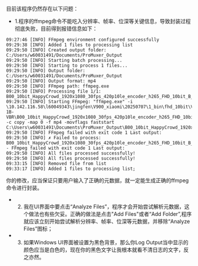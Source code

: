 目前该程序仍然存在以下问题：
- 1.程序的ffmpeg命令不能吃入分辨率、帧率、位深等关键信息，导致封装过程彻底失败，目前得到报错信息如下：
```
09:27:46 [INFO] FFmpeg environment configured successfully
09:29:38 [INFO] Added 1 files to processing list
09:29:50 [INFO] Created output folder: C:/Users/w60031491/Documents/ProMuxer_Output
09:29:50 [INFO] Starting batch processing...
09:29:50 [INFO] Starting to process 1 files...
09:29:50 [INFO] Output folder: C:/Users/w60031491/Documents/ProMuxer_Output
09:29:50 [INFO] Output format: mp4
09:29:50 [INFO] FFmpeg path: ffmpeg.exe
09:29:50 [INFO] Processing file 1/1: B00_10bit_HappyCrowd_1920x1080_30fps_420p10le_encoder_h265_FHD_10bit_B_9000000.265
09:29:50 [INFO] Starting FFmpeg: "ffmpeg.exe" -i \10.142.116.58\l60049343\jingfen\V900_xiaomi\20250707\1_bin\fhd_10bit\V900-1B-VBR\B00_10bit_HappyCrowd_1920x1080_30fps_420p10le_encoder_h265_FHD_10bit_B_9000000.265 -c copy -map 0 -f mp4 -movflags faststart C:\Users\w60031491\Documents\ProMuxer_Output\B00_10bit_HappyCrowd_1920x1080_30fps_420p10le_encoder_h265_FHD_10bit_B_9000000_muxed.mp4
09:29:50 [INFO] FFmpeg failed with exit code 1 Last output:
09:29:50 [INFO] ✗ Failed to process: B00_10bit_HappyCrowd_1920x1080_30fps_420p10le_encoder_h265_FHD_10bit_B_9000000.265 - FFmpeg failed with exit code 1 Last output:
09:29:50 [INFO] All files processed successfully!
09:29:50 [INFO] All files processed successfully!
09:33:15 [INFO] Removed file from list
09:33:17 [INFO] Added 1 files to processing list; 
```
你的修改，应当保证只要用户输入了正确的元数据，就一定能生成正确的ffmpeg命令进行封装。

- 2. 我在UI界面中要点击“Analyze Files”，程序才会开始尝试解析元数据，这个做法也有些欠妥。正确的做法是点击"Add Files"或者“Add Folder”,程序就应该立刻开始尝试解析分辨率、帧率、位深等元数据，并移除“Analyze Files”图标；
- 3. 如果Windows UI界面被设置为黑色背景，那么你Log Output当中显示的颜色应当是白色的，现在你的黑色文字让我根本就看不清日志的文字，反之亦然。
